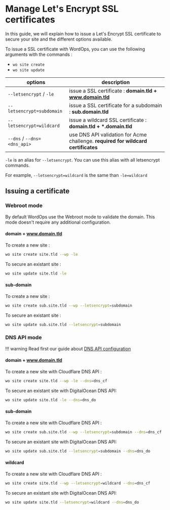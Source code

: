 # Manage Let's Encrypt SSL certificates

In this guide, we will explain how to issue a Let's Encrypt SSL certificate to secure your site and the different options available.

To issue a SSL certificate with WordOps, you can use the following arguments with the commands :

- `wo site create`
- `wo site update`

options        | description
--------------------------|----------------------------------------------------------------------------------
`--letsencrypt` / `-le`    | issue a SSL certificate : **domain.tld + www.domain.tld**
`--letsencrypt=subdomain` | issue a SSL certificate for a subdomain : **sub.domain.tld**
`--letsencrypt=wildcard`  | issue a wildcard SSL certificate : **domain.tld + \*.domain.tld**
`--dns` / `--dns=<dns_api>`         | use DNS API validation for Acme challenge. **required for wildcard certificates**

`-le` is an alias for `--letsencrypt`. You can use this alias with all letsencrypt commands.

For example, `--letsencrypt=wildcard` is the same than `-le=wildcard`

## Issuing a certificate

### Webroot mode

By default WordOps use the Webroot mode to validate the domain. This mode doesn't require any additional configuration.

#### domain + www.domain.tld

To create a new site :

```bash
wo site create site.tld --wp -le
```

To secure an existant site :

```bash
wo site update site.tld -le
```

#### sub-domain

To create a new site :

```bash
wo site create sub.site.tld --wp --letsencrypt=subdomain
```

To secure an existant site :

```bash
wo site update sub.site.tld --letsencrypt=subdomain
```

### DNS API mode

!!! warning
    Read first our guide about [DNS API configuration](/how-to/configure-letsencrypt-dns-api-validation.md)


#### domain + www.domain.tld

To create a new site with Cloudflare DNS API :

```bash
wo site create site.tld --wp -le --dns=dns_cf
```

To secure an existant site with DigitalOcean DNS API:

```bash
wo site update site.tld -le --dns=dns_do
```

#### sub-domain

To create a new site with Cloudflare DNS API :

```bash
wo site create sub.site.tld --wp --letsencrypt=subdomain --dns=dns_cf
```

To secure an existant site with DigitalOcean DNS API:

```bash
wo site update sub.site.tld --letsencrypt=subdomain --dns=dns_do
```

#### wildcard

To create a new site with Cloudflare DNS API :

```bash
wo site create site.tld --wp --letsencrypt=wildcard --dns=dns_cf
```

To secure an existant site with DigitalOcean DNS API:

```bash
wo site update site.tld --letsencrypt=wildcard --dns=dns_do
```
